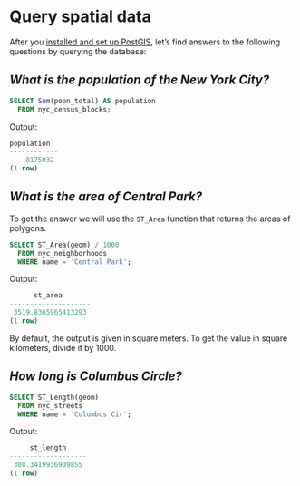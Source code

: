 # Query spatial data

After you [installed and set up PostGIS](postgis-install.md), let’s find answers to the following questions by querying the database:

## *What is the population of the New York City?*

```sql
SELECT Sum(popn_total) AS population
  FROM nyc_census_blocks;
```

Output:

```{.sql .no-copy}
population
------------
    8175032
(1 row)
```

## *What is the area of Central Park?*

To get the answer we will use the `ST_Area` function that returns the areas of polygons.

```sql
SELECT ST_Area(geom) / 1000
  FROM nyc_neighborhoods
  WHERE name = 'Central Park';
```

Output:

```{.sql .no-copy}
      st_area
--------------------
 3519.8365965413293
(1 row)
```

By default, the output is given in square meters. To get the value in square kilometers, divide it by 1000.

## *How long is Columbus Circle?*

```sql
SELECT ST_Length(geom)
  FROM nyc_streets
  WHERE name = 'Columbus Cir';
```

Output:

```{.sql .no-copy}
     st_length
-------------------
 308.3419936909855
(1 row)
```